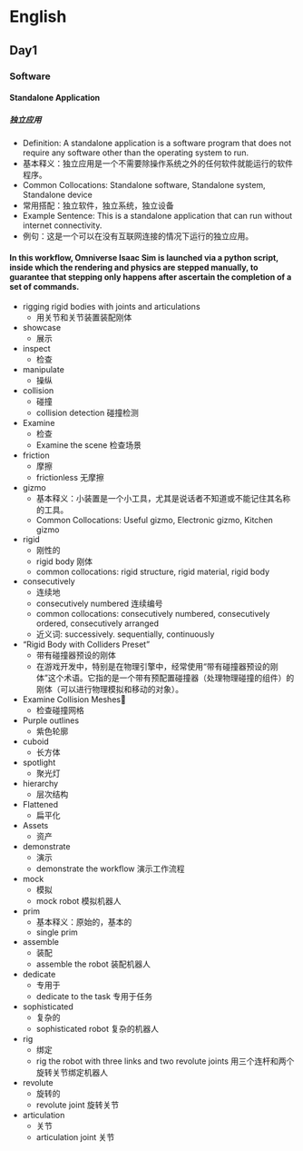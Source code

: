 # English 
## Day1
### Software
#### Standalone Application
##### 独立应用
- Definition: A standalone application is a software program that does not require any software other than the operating system to run.
- 基本释义：独立应用是一个不需要除操作系统之外的任何软件就能运行的软件程序。
- Common Collocations: Standalone software, Standalone system, Standalone device
- 常用搭配：独立软件，独立系统，独立设备
- Example Sentence: This is a standalone application that can run without internet connectivity.
- 例句：这是一个可以在没有互联网连接的情况下运行的独立应用。
#### In this workflow, Omniverse Isaac Sim is launched via a python script, inside which the rendering and physics are stepped manually, to guarantee that stepping only happens after ascertain the completion of a set of commands.
- rigging rigid bodies with joints and articulations
  - 用关节和关节装置装配刚体
- showcase
  - 展示 
- inspect
  - 检查
- manipulate
  - 操纵
- collision
  - 碰撞
  - collision detection 碰撞检测
- Examine
  - 检查
  - Examine the scene 检查场景
- friction
  - 摩擦
  - frictionless 无摩擦
- gizmo
  - 基本释义：小装置是一个小工具，尤其是说话者不知道或不能记住其名称的工具。
  - Common Collocations: Useful gizmo, Electronic gizmo, Kitchen gizmo
- rigid
  - 刚性的
  - rigid body 刚体
  - common collocations: rigid structure, rigid material, rigid body
- consecutively
  - 连续地
  - consecutively numbered 连续编号
  - common collocations: consecutively numbered, consecutively ordered, consecutively arranged
  - 近义词: successively. sequentially, continuously
- “Rigid Body with Colliders Preset”
  - 带有碰撞器预设的刚体
  - 在游戏开发中，特别是在物理引擎中，经常使用“带有碰撞器预设的刚体”这个术语。它指的是一个带有预配置碰撞器（处理物理碰撞的组件）的刚体（可以进行物理模拟和移动的对象）。
- Examine Collision Meshes
  - 检查碰撞网格
- Purple outlines
  - 紫色轮廓
- cuboid
  - 长方体
- spotlight
  - 聚光灯
- hierarchy
  - 层次结构
- Flattened
  - 扁平化
- Assets
  - 资产
- demonstrate
  - 演示
  - demonstrate the workflow 演示工作流程
- mock
  - 模拟
  - mock robot 模拟机器人
- prim
  - 基本释义：原始的，基本的
  - single prim
- assemble
  - 装配
  - assemble the robot 装配机器人
- dedicate
  - 专用于
  - dedicate to the task 专用于任务
- sophisticated
  - 复杂的
  - sophisticated robot 复杂的机器人
- rig
  - 绑定
  - rig the robot with three links and two revolute joints 用三个连杆和两个旋转关节绑定机器人
- revolute
  - 旋转的
  - revolute joint 旋转关节
- articulation
  - 关节
  - articulation joint 关节